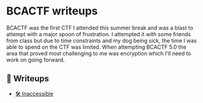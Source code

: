 # BCACTF writeups
BCACTF was the first CTF I attended this summer break and was a blast to attempt with a major spoon of frustration. I attempted it with some friends from class but due to time constraints and my dog being sick, the time I was able to spend on the CTF was limited. When attempting BCACTF 5.0 the area that proved most challenging to me was encryption which I'll need to work on going forward.

## 📰 Writeups

- [🛠️ Inaccessible](CTF-Write-Ups/BCACTF/BCACTF-5.0-Inaccessible.pdf)
